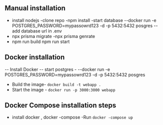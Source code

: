 ## Manual installation

- install nodejs
  -clone repo
  -npm install
  -start database
  --docker run -e POSTGRES_PASSWORD=mypassowrd123 -d -p 5432:5432 posgres
  -- add database url in .env
- npx prisma migrate
  -npx prisma genrate
- npm run build
  npm run start

## Docker installation

-- Install Docker
-- start postgres - --docker run -e POSTGRES_PASSWORD=mypassowrd123 -d -p 5432:5432 posgres

- Build the image- `docker build -t webapp .`
- Start the image - `docker run -p 3000:3000 webapp`

## Docker Compose installation steps

- install docker , docker -compose
  -Run `docker -compose up`
